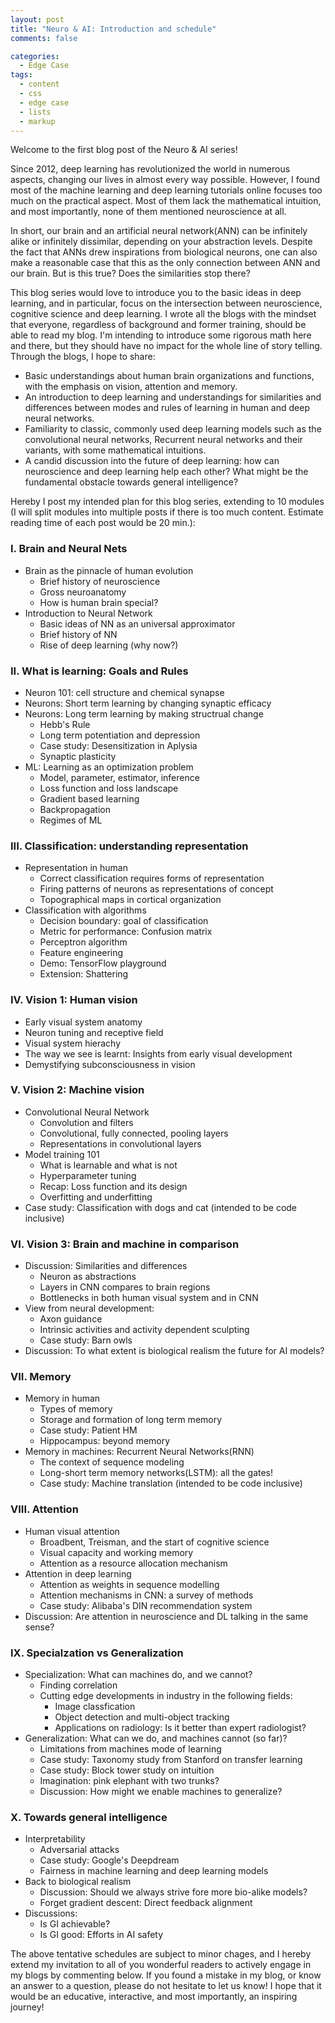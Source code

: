 ```yaml
---
layout: post
title: "Neuro & AI: Introduction and schedule"
comments: false

categories:
  - Edge Case
tags:
  - content
  - css
  - edge case
  - lists
  - markup
---
```

Welcome to the first blog post of the Neuro & AI series! 

Since 2012, deep learning has revolutionized the world in numerous aspects, changing our lives in almost every way possible. However, I found most of the machine learning and deep learning tutorials online focuses too much on the practical aspect. Most of them lack the mathematical intuition, and most importantly, none of them mentioned neuroscience at all.

In short, our brain and an artificial neural network(ANN) can be infinitely alike or infinitely dissimilar, depending on your abstraction levels. Despite the fact that ANNs drew inspirations from biological neurons, one can also make a reasonable case that this as the only connection between ANN and our brain. But is this true? Does the similarities stop there? 

This blog series would love to introduce you to the basic ideas in deep learning, and in particular, focus on the intersection between neuroscience, cognitive science and deep learning. I wrote all the blogs with the mindset that everyone, regardless of background and former training, should be able to read my blog. I'm intending to introduce some rigorous math here and there, but they should have no impact for the whole line of story telling. Through the blogs, I hope to share:

- Basic understandings about human brain organizations and functions, with the emphasis on vision, attention and memory. 
- An introduction to deep learning and understandings for similarities and differences between modes and rules of learning in human and deep neural networks.
- Familiarity to classic, commonly used deep learning models such as the convolutional neural networks, Recurrent neural networks and their variants, with some mathematical intuitions.
- A candid discussion into the future of deep learning: how can neuroscience and deep learning help each other? What might be the fundamental obstacle towards general intelligence?

Hereby I post my intended plan for this blog series, extending to 10 modules (I will split modules into multiple posts if there is too much content. Estimate reading time of each post would be 20 min.):

### I. Brain and Neural Nets
- Brain as the pinnacle of human evolution
    - Brief history of neuroscience
    - Gross neuroanatomy
    - How is human brain special?
- Introduction to Neural Network
    - Basic ideas of NN as an universal approximator
    - Brief history of NN
    - Rise of deep learning (why now?)

### II. What is learning: Goals and Rules
- Neuron 101: cell structure and chemical synapse
- Neurons: Short term learning by changing synaptic efficacy
- Neurons: Long term learning by making structrual change
    - Hebb's Rule
    - Long term potentiation and depression
    - Case study: Desensitization in Aplysia
    - Synaptic plasticity
- ML: Learning as an optimization problem
    - Model, parameter, estimator, inference
    - Loss function and loss landscape
    - Gradient based learning
    - Backpropagation
    - Regimes of ML

### III. Classification: understanding representation
- Representation in human
    - Correct classification requires forms of representation
    - Firing patterns of neurons as representations of concept
    - Topographical maps in cortical organization
- Classification with algorithms
    - Decision boundary: goal of classification
    - Metric for performance: Confusion matrix
    - Perceptron algorithm
    - Feature engineering
    - Demo: TensorFlow playground
    - Extension: Shattering

### IV. Vision 1: Human vision
- Early visual system anatomy
- Neuron tuning and receptive field
- Visual system hierachy
- The way we see is learnt: Insights from early visual development
- Demystifying subconsciousness in vision

### V. Vision 2: Machine vision
- Convolutional Neural Network
    - Convolution and filters
    - Convolutional, fully connected, pooling layers
    - Representations in convolutional layers
- Model training 101
    - What is learnable and what is not
    - Hyperparameter tuning
    - Recap: Loss function and its design
    - Overfitting and underfitting
- Case study: Classification with dogs and cat (intended to be code inclusive)

### VI. Vision 3: Brain and machine in comparison
- Discussion: Similarities and differences
    - Neuron as abstractions
    - Layers in CNN compares to brain regions
    - Bottlenecks in both human visual system and in CNN
- View from neural development:
    - Axon guidance
    - Intrinsic activities and activity dependent sculpting
    - Case study: Barn owls
- Discussion: To what extent is biological realism the future for AI models?

### VII. Memory
- Memory in human
    - Types of memory
    - Storage and formation of long term memory
    - Case study: Patient HM
    - Hippocampus: beyond memory
- Memory in machines: Recurrent Neural Networks(RNN)
    - The context of sequence modeling
    - Long-short term memory networks(LSTM): all the gates!
    - Case study: Machine translation (intended to be code inclusive)

### VIII. Attention
- Human visual attention
    - Broadbent, Treisman, and the start of cognitive science
    - Visual capacity and working memory
    - Attention as a resource allocation mechanism
- Attention in deep learning
    - Attention as weights in sequence modelling
    - Attention mechanisms in CNN: a survey of methods
    - Case study: Alibaba's DIN recommendation system
- Discussion: Are attention in neuroscience and DL talking in the same sense?

### IX. Specialzation vs Generalization
- Specialization: What can machines do, and we cannot?
    - Finding correlation
    - Cutting edge developments in industry in the following fields:
        - Image classfication
        - Object detection and multi-object tracking
        - Applications on radiology: Is it better than expert radiologist?
- Generalization: What can we do, and machines cannot (so far)?
    - Limitations from machines mode of learning
    - Case study: Taxonomy study from Stanford on transfer learning
    - Case study: Block tower study on intuition
    - Imagination: pink elephant with two trunks?
    - Discussion: How might we enable machines to generalize?

### X. Towards general intelligence
- Interpretability
    - Adversarial attacks
    - Case study: Google's Deepdream
    - Fairness in machine learning and deep learning models
- Back to biological realism
    - Discussion: Should we always strive fore more bio-alike models?
    - Forget gradient descent: Direct feedback alignment
- Discussions:
    - Is GI achievable?
    - Is GI good: Efforts in AI safety


The above tentative schedules are subject to minor chages, and I hereby extend my invitation to all of you wonderful readers to actively engage in my blogs by commenting below. If you found a mistake in my blog, or know an answer to a question, please do not hesitate to let us know! I hope that it would be an educative, interactive, and most importantly, an inspiring journey!

